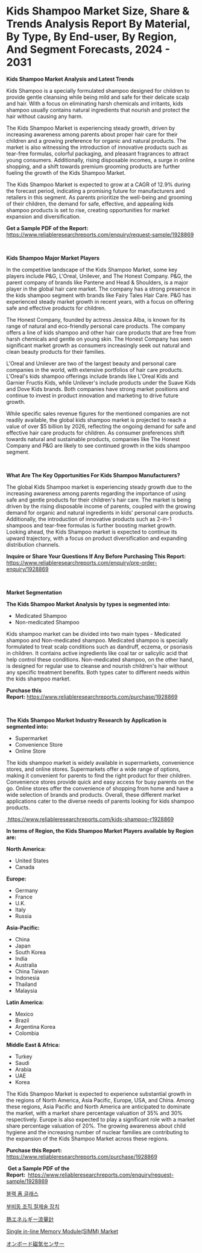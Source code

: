 <p><h1>Kids Shampoo Market Size, Share & Trends Analysis Report By Material, By Type, By End-user, By Region, And Segment Forecasts, 2024 - 2031</h1></p><p><strong>Kids Shampoo Market Analysis and Latest Trends</strong></p>
<p><p>Kids Shampoo is a specially formulated shampoo designed for children to provide gentle cleansing while being mild and safe for their delicate scalp and hair. With a focus on eliminating harsh chemicals and irritants, kids shampoo usually contains natural ingredients that nourish and protect the hair without causing any harm.</p><p>The Kids Shampoo Market is experiencing steady growth, driven by increasing awareness among parents about proper hair care for their children and a growing preference for organic and natural products. The market is also witnessing the introduction of innovative products such as tear-free formulas, colorful packaging, and pleasant fragrances to attract young consumers. Additionally, rising disposable incomes, a surge in online shopping, and a shift towards premium grooming products are further fueling the growth of the Kids Shampoo Market.</p><p>The Kids Shampoo Market is expected to grow at a CAGR of 12.9% during the forecast period, indicating a promising future for manufacturers and retailers in this segment. As parents prioritize the well-being and grooming of their children, the demand for safe, effective, and appealing kids shampoo products is set to rise, creating opportunities for market expansion and diversification.</p></p>
<p><strong>Get a Sample PDF of the Report:&nbsp;</strong> <a href="https://www.reliableresearchreports.com/enquiry/request-sample/1928869">https://www.reliableresearchreports.com/enquiry/request-sample/1928869</a></p>
<p>&nbsp;</p>
<p><strong>Kids Shampoo Major Market Players</strong></p>
<p><p>In the competitive landscape of the Kids Shampoo Market, some key players include P&G, L'Oreal, Unilever, and The Honest Company. P&G, the parent company of brands like Pantene and Head & Shoulders, is a major player in the global hair care market. The company has a strong presence in the kids shampoo segment with brands like Fairy Tales Hair Care. P&G has experienced steady market growth in recent years, with a focus on offering safe and effective products for children.</p><p>The Honest Company, founded by actress Jessica Alba, is known for its range of natural and eco-friendly personal care products. The company offers a line of kids shampoo and other hair care products that are free from harsh chemicals and gentle on young skin. The Honest Company has seen significant market growth as consumers increasingly seek out natural and clean beauty products for their families.</p><p>L'Oreal and Unilever are two of the largest beauty and personal care companies in the world, with extensive portfolios of hair care products. L'Oreal's kids shampoo offerings include brands like L'Oreal Kids and Garnier Fructis Kids, while Unilever's include products under the Suave Kids and Dove Kids brands. Both companies have strong market positions and continue to invest in product innovation and marketing to drive future growth.</p><p>While specific sales revenue figures for the mentioned companies are not readily available, the global kids shampoo market is projected to reach a value of over $5 billion by 2026, reflecting the ongoing demand for safe and effective hair care products for children. As consumer preferences shift towards natural and sustainable products, companies like The Honest Company and P&G are likely to see continued growth in the kids shampoo segment.</p></p>
<p>&nbsp;</p>
<p><strong>What Are The Key Opportunities For Kids Shampoo Manufacturers?</strong></p>
<p><p>The global Kids Shampoo market is experiencing steady growth due to the increasing awareness among parents regarding the importance of using safe and gentle products for their children's hair care. The market is being driven by the rising disposable income of parents, coupled with the growing demand for organic and natural ingredients in kids' personal care products. Additionally, the introduction of innovative products such as 2-in-1 shampoos and tear-free formulas is further boosting market growth. Looking ahead, the Kids Shampoo market is expected to continue its upward trajectory, with a focus on product diversification and expanding distribution channels.</p></p>
<p><strong>Inquire or Share Your Questions If Any Before Purchasing This Report:</strong> <a href="https://www.reliableresearchreports.com/enquiry/pre-order-enquiry/1928869">https://www.reliableresearchreports.com/enquiry/pre-order-enquiry/1928869</a></p>
<p>&nbsp;</p>
<p><strong>Market Segmentation</strong></p>
<p><strong>The Kids Shampoo Market Analysis by types is segmented into:</strong></p>
<p><ul><li>Medicated Shampoo</li><li>Non-medicated Shampoo</li></ul></p>
<p><p>Kids shampoo market can be divided into two main types - Medicated shampoo and Non-medicated shampoo. Medicated shampoo is specially formulated to treat scalp conditions such as dandruff, eczema, or psoriasis in children. It contains active ingredients like coal tar or salicylic acid that help control these conditions. Non-medicated shampoo, on the other hand, is designed for regular use to cleanse and nourish children's hair without any specific treatment benefits. Both types cater to different needs within the kids shampoo market.</p></p>
<p><strong>Purchase this Report:&nbsp;</strong><a href="https://www.reliableresearchreports.com/purchase/1928869">https://www.reliableresearchreports.com/purchase/1928869</a></p>
<p>&nbsp;</p>
<p><strong>The Kids Shampoo Market Industry Research by Application is segmented into:</strong></p>
<p><ul><li>Supermarket</li><li>Convenience Store</li><li>Online Store</li></ul></p>
<p><p>The kids shampoo market is widely available in supermarkets, convenience stores, and online stores. Supermarkets offer a wide range of options, making it convenient for parents to find the right product for their children. Convenience stores provide quick and easy access for busy parents on the go. Online stores offer the convenience of shopping from home and have a wide selection of brands and products. Overall, these different market applications cater to the diverse needs of parents looking for kids shampoo products.</p></p>
<p><a href="https://www.reliableresearchreports.com/kids-shampoo-r1928869">&nbsp;https://www.reliableresearchreports.com/kids-shampoo-r1928869</a></p>
<p><strong>In terms of Region, the Kids Shampoo Market Players available by Region are:</strong></p>
<p>
    <p> <strong> North America: </strong>
        <ul>
            <li>United States</li>
            <li>Canada</li>
        </ul>
        </p> 
    <p> <strong> Europe: </strong>
        <ul>
            <li>Germany</li>
            <li>France</li>
            <li>U.K.</li>
            <li>Italy</li>
            <li>Russia</li>
        </ul>
        </p> 
    <p> <strong> Asia-Pacific: </strong>
        <ul>
            <li>China</li>
            <li>Japan</li>
            <li>South Korea</li>
            <li>India</li>
            <li>Australia</li>
            <li>China Taiwan</li>
            <li>Indonesia</li>
            <li>Thailand</li>
            <li>Malaysia</li>
        </ul>
        </p> 
    <p> <strong> Latin America: </strong>
        <ul>
            <li>Mexico</li>
            <li>Brazil</li>
            <li>Argentina Korea</li>
            <li>Colombia</li>
        </ul>
        </p> 
    <p> <strong> Middle East & Africa: </strong>
        <ul>
            <li>Turkey</li>
            <li>Saudi</li>
            <li>Arabia</li>
            <li>UAE</li>
            <li>Korea</li>
        </ul>
    </p>
    </p>
<p><p>The Kids Shampoo Market is expected to experience substantial growth in the regions of North America, Asia Pacific, Europe, USA, and China. Among these regions, Asia Pacific and North America are anticipated to dominate the market, with a market share percentage valuation of 35% and 30% respectively. Europe is also expected to play a significant role with a market share percentage valuation of 20%. The growing awareness about child hygiene and the increasing number of nuclear families are contributing to the expansion of the Kids Shampoo Market across these regions.</p></p>
<p><strong>Purchase this Report: </strong><a href="https://www.reliableresearchreports.com/purchase/1928869">https://www.reliableresearchreports.com/purchase/1928869</a></p>
<p>&nbsp;<strong>Get a Sample PDF of the Report:&nbsp;&nbsp;</strong><a href="https://www.reliableresearchreports.com/enquiry/request-sample/1928869">https://www.reliableresearchreports.com/enquiry/request-sample/1928869</a></p>
<p><strong></strong></p>
<p><p><a href="https://medium.com/@corneliutrifa2022/2024%EB%85%84%EB%B6%80%ED%84%B0-2031%EB%85%84%EA%B9%8C%EC%A7%80-cagr%EB%A1%9C-%ED%99%95%EB%8C%80%EB%90%98%EB%8A%94-%EB%B8%94%EB%9E%99-%ED%8F%BC-%EA%B8%80%EB%9D%BC%EC%8A%A4-%EC%8B%9C%EC%9E%A5-%EA%B7%9C%EB%AA%A8%EC%97%90-%EB%8C%80%ED%95%9C-%ED%86%B5%EC%B0%B0%EB%A0%A5-f93d0c176605">블랙 폼 글래스</a></p><p><a href="https://medium.com/@kalimetz2023/%EC%9D%B4-%EB%B6%80%EC%9D%B8%EC%A1%B0%EC%A7%81-%EC%A0%88%EC%A0%9C-%EC%9E%A5%EC%B9%98-%EC%8B%9C%EC%9E%A5-%EC%97%AD%ED%95%99-%EB%B0%8F-%EC%84%B1%EC%9E%A5-%EB%8F%99%EB%A0%A5%EC%9D%84-%EB%B6%84%EC%84%9D%ED%95%98%EA%B3%A0-2024%EB%85%84%EB%B6%80%ED%84%B0-2031%EB%85%84%EA%B9%8C%EC%A7%80-%EC%98%88%EC%B8%A1%ED%95%A9%EB%8B%88%EB%8B%A4-0bdda1247957">부비동 조직 절제술 장치</a></p><p><a href="https://github.com/DayanaRunolfsdottir/Market-Research-Report-List-1/blob/main/1544332117032.md">熱エネルギー流量計</a></p><p><a href="https://github.com/LaceyZemlak1/Market-Research-Report-List-1/blob/main/single-in-line-memory-modulesimm-market.md">Single in-line Memory Module(SIMM) Market</a></p><p><a href="https://github.com/ihabdkwlxs948/Market-Research-Report-List-2/blob/main/2273794117033.md">オンボード磁気センサー</a></p></p>